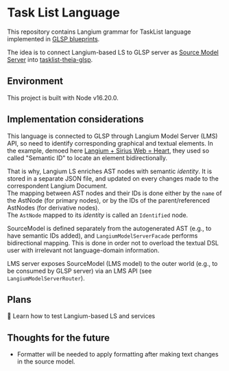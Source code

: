 # Task List Language

This repository contains Langium grammar for TaskList language implemented in [GLSP blueprints](https://github.com/eclipse-glsp/glsp-examples/tree/master/project-templates/node-json-theia).

The idea is to connect Langium-based LS to GLSP server as [Source Model Server](https://www.eclipse.org/glsp/documentation/integrations/) into [tasklist-theia-glsp](https://github.com/Crystal-VPL/tasklist-theia-glsp).

## Environment

This project is built with Node v16.20.0.

## Implementation considerations

This language is connected to GLSP through Langium Model Server (LMS) API, so need to identify corresponding graphical and textual elements.
In the example, demoed here [Langium + Sirius Web = Heart](https://www.google.com/url?sa=t&rct=j&q=&esrc=s&source=web&cd=&ved=2ahUKEwjtjeHY1Mz9AhVUlFwKHRICDKQQwqsBegQIFxAE&url=https%3A%2F%2Fwww.youtube.com%2Fwatch%3Fv%3Dt-BISMWMtwc&usg=AOvVaw2oh1_5SVKkUAzkYOwXrWvU), they used so called "Semantic ID" to locate an element bidirectionally.

That is why, Langium LS enriches AST nodes with semantic *identity*. It is stored in a separate JSON file, and updated on every changes made to the correspondent Langium Document.  
The mapping between AST nodes and their IDs is done either by the `name` of the AstNode (for primary nodes), or by the IDs of the parent/referenced AstNodes (for derivative nodes).  
The `AstNode` mapped to its *identity* is called an `Identified` node.

SourceModel is defined separately from the autogenerated AST (e.g., to have semantic IDs added), and `LangiumModelServerFacade` performs bidirectional mapping. This is done in order not to overload the textual DSL user with irrelevant not language-domain information.

LMS server exposes SourceModel (LMS model) to the outer world (e.g., to be consumed by GLSP server) via an LMS API (see `LangiumModelServerRouter`).

## Plans

📃 Learn how to test Langium-based LS and services

## Thoughts for the future

- Formatter will be needed to apply formatting after making text changes in the source model.

